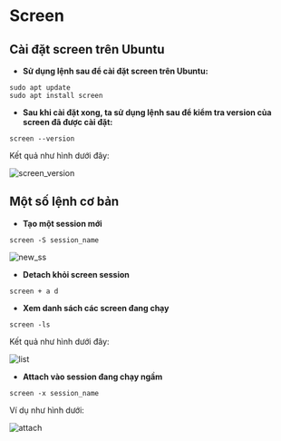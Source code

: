 # Screen
## Cài đặt screen trên Ubuntu 
* **Sử dụng lệnh sau để cài đặt screen trên Ubuntu:**

```
sudo apt update
sudo apt install screen
```

* **Sau khi cài đặt xong, ta sử dụng lệnh sau để kiểm tra version của screen đã được cài đặt:**

```
screen --version 
```
Kết quả như hình dưới đây:

![screen_version](https://user-images.githubusercontent.com/63502091/163511423-cfe7b533-bf83-4e0b-8aef-f12523f04796.png)
## Một số lệnh cơ bản 
* **Tạo một session mới**

``` 
screen -S session_name
```
![new_ss](https://user-images.githubusercontent.com/63502091/163512855-87005076-dc74-4183-88d9-9dafbc1c734f.png)

* **Detach khỏi screen session**

```
screen + a d 
```
* **Xem danh sách các screen đang chạy**

```
screen -ls 
```

Kết quả như hình dưới đây:

![list](https://user-images.githubusercontent.com/63502091/163513622-106f15c0-6af1-48c2-b428-23c6895f8af2.png)

* **Attach vào session đang chạy ngầm**

```
screen -x session_name 
``` 

Ví dụ như hình dưới:

![attach](https://user-images.githubusercontent.com/63502091/163514019-2bd5b481-e682-4348-9c9d-6982ffe18e51.png)

